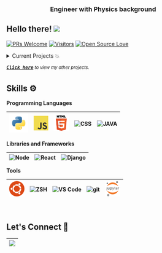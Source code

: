 <h3 align="center">Engineer with Physics background</h3>

## Hello there! <img src="https://media.giphy.com/media/VgCDAzcKvsR6OM0uWg/giphy.gif" width="50">

[![PRs Welcome](https://img.shields.io/badge/PRs-welcome-brightgreen.svg?style=flat&logo=github)](https://github.com/teom275) [![Visitors](https://visitor-badge.glitch.me/badge?page_id=teom275.visitor-badge)](https://github.com/teom275) [![Open Source Love](https://badges.frapsoft.com/os/v2/open-source.svg?v=103)](https://github.com/teom275)

<details>
<summary>Current Projects 💥</summary>

| Project :octocat:                                                                                | Issues :bug:                                                                                                                                                           | Open PRs :bell:                                                                                                                                           | Closed PRs :fire:                                                                                                                                                                                     |
| ------------------------------------------------------------------------------------------------ | ---------------------------------------------------------------------------------------------------------------------------------------------------------------------- | --------------------------------------------------------------------------------------------------------------------------------------------------------- | ----------------------------------------------------------------------------------------------------------------------------------------------------------------------------------------------------- |
| [**ReactJS Course CDA**](https://github.com/teom275/ReactJS/tree/master/curso_react_cda) | [![GitHub issues](https://img.shields.io/github/issues/teom275/ReactJS?color=green&logo=github&style=flat)](https://github.com/teom275/ReactJS/issues) | [![GitHub PRs](https://img.shields.io/github/issues-pr/teom275/ReactJS?style=flat&logo=github)](https://github.com/teom275/ReactJS/pulls) | [![GitHub PRs](https://img.shields.io/github/issues-pr-closed/teom275/ReactJS?style=flat&color=critical&logo=github)](https://github.com/teom275/ReactJS/pulls?q=is%3Apr+is%3Aclosed) |
| [**Personal Web App**](https://github.com/teom275/ReactJS/tree/master/react_portfolio)   | [![GitHub issues](https://img.shields.io/github/issues/teom275/ReactJS?color=green&logo=github&style=flat)](https://github.com/teom275/ReactJS/issues) | [![GitHub PRs](https://img.shields.io/github/issues-pr/teom275/ReactJS?style=flat&logo=github)](https://github.com/teom275/ReactJS/pulls) | [![GitHub PRs](https://img.shields.io/github/issues-pr-closed/teom275/ReactJS?style=flat&color=critical&logo=github)](https://github.com/teom275/ReactJS/pulls?q=is%3Apr+is%3Aclosed) |
| [**Pylculator**](https://github.com/teom275/Calc)                                        | [![GitHub issues](https://img.shields.io/github/issues/teom275/Calc?color=green&logo=github&style=flat)](https://github.com/teom275/Calc/issues)       | [![GitHub PRs](https://img.shields.io/github/issues-pr/teom275/Calc?style=flat&logo=github)](https://github.com/teom275/Calc/pulls)       | [![GitHub PRs](https://img.shields.io/github/issues-pr-closed/teom275/Calc?style=flat&color=critical&logo=github)](https://github.com/teom275/Calc/pulls?q=is%3Apr+is%3Aclosed)       |

</details>

<sup><kbd>**_[Click here](https://github.com/teom275?tab=repositories)_**</kbd> _to view my other projects.</sup>_ <br>

## Skills ⚙️

**Programming Languages**

| <img title="Python" alt="Python" width="50px" src="https://raw.githubusercontent.com/github/explore/master/topics/python/python.png" /> | <img alt="JS" title="JavaScript" width="38px" src="https://raw.githubusercontent.com/github/explore/master/topics/javascript/javascript.png"> | <img title="HTML" alt="HTML" width="40px" src="https://raw.githubusercontent.com/github/explore/80688e429a7d4ef2fca1e82350fe8e3517d3494d/topics/html/html.png"> | <img title="CSS" alt="CSS" width="50px" src="https://avatars1.githubusercontent.com/u/1517864?s=200&v=4"> | <img title="JAVA" alt="JAVA" width="60px" src="https://1000marcas.net/wp-content/uploads/2020/11/Java-logo.png"> |
| --------------------------------------------------------------------------------------------------------------------------------------- | --------------------------------------------------------------------------------------------------------------------------------------------- | --------------------------------------------------------------------------------------------------------------------------------------------------------------- | --------------------------------------------------------------------------------------------------------- | ---------------------------------------------------------------------------------------------------------------- |

**Libraries and Frameworks**

| <img title="Node" alt="Node" width="38px" src="https://icon-library.com/images/node-js-icon/node-js-icon-8.jpg"> | <img title="React" alt="React" width="60px" src="https://vav.com.mk/wp-content/uploads/2020/12/reactjs1.png"> | <img title="Django" alt="Django" width="50px" src="https://codism.io/wp-content/uploads/2019/11/django-development-company.png"> |
| ---------------------------------------------------------------------------------------------------------------- | ------------------------------------------------------------------------------------------------------------- | -------------------------------------------------------------------------------------------------------------------------------- |

**Tools**

| <img title="Ubuntu" alt="Ubuntu" width="40px" src="https://raw.githubusercontent.com/github/explore/master/topics/ubuntu/ubuntu.png"> | <img title="ZSH" alt="ZSH" width="40px" src="https://s3.amazonaws.com/ohmyzsh/oh-my-zsh-logo.png"> | <img title="VS Code" alt="VS Code" width="40px" src="https://img.icons8.com/fluent/48/000000/visual-studio-code-2019.png"> | <img title="git" alt="git" width="40px" src="https://avatars3.githubusercontent.com/u/18133?s=200&v=4"> | <img title="Jupyter Notebook" background-color="white" alt="Jupyter" width="40px" src="https://raw.githubusercontent.com/github/explore/master/topics/jupyter-notebook/jupyter-notebook.png"> |
| ------------------------------------------------------------------------------------------------------------------------------------- | -------------------------------------------------------------------------------------------------- | -------------------------------------------------------------------------------------------------------------------------- | ------------------------------------------------------------------------------------------------------- | --------------------------------------------------------------------------------------------------------------------------------------------------------------------------------------------- |

<br>

## Let's Connect :handshake:

| <a href="https://www.linkedin.com/in/sebastian-lezama-89a7851b2/"><img src="https://cdn2.iconfinder.com/data/icons/social-media-2285/512/1_Linkedin_unofficial_colored_svg-128.png" width="40"></a> |
| --------------------------------------------------------------------------------------------------------------------------------------------------------------------------------------------------- |
